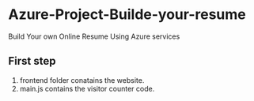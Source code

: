 # Azure-Project-Builde-your-resume
Build Your own Online Resume Using Azure services


## First step
1. frontend folder conatains the website.
2. main.js contains the visitor counter code.

